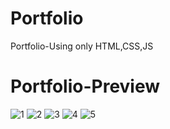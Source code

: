 # Portfolio
Portfolio-Using only HTML,CSS,JS

<h1>Portfolio-Preview</h1>


![1](https://github.com/dipakdamor417/Portfolio/assets/93725477/a586d188-bf75-43a2-820e-63ff02f31d68)
![2](https://github.com/dipakdamor417/Portfolio/assets/93725477/e24d3dcb-99da-41e2-ad4e-d60c3c127ba5)
![3](https://github.com/dipakdamor417/Portfolio/assets/93725477/0b7bb992-c367-4093-9bb7-d2a9599223c4)
![4](https://github.com/dipakdamor417/Portfolio/assets/93725477/866f5836-acc5-4227-b631-54f32dbe1062)
![5](https://github.com/dipakdamor417/Portfolio/assets/93725477/ba8e32c4-1981-4744-be9e-c2ae1918cdf2)
